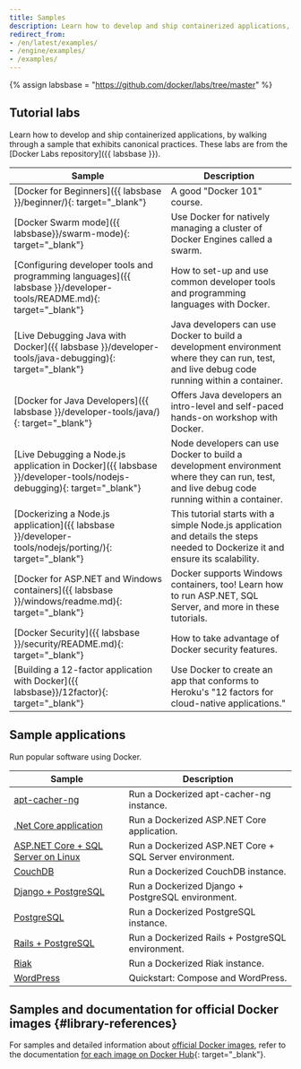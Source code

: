 ```yaml
---
title: Samples
description: Learn how to develop and ship containerized applications, by walking through samples that exhibits canonical practices.
redirect_from:
- /en/latest/examples/
- /engine/examples/
- /examples/
---
```


{% assign labsbase = "https://github.com/docker/labs/tree/master" %}

## Tutorial labs

Learn how to develop and ship containerized applications, by walking through a
sample that exhibits canonical practices. These labs are from the [Docker Labs
repository]({{ labsbase }}).

| Sample                                                                                                                | Description                                                                                                                                 |
| --------------------------------------------------------------------------------------------------------------------- | ------------------------------------------------------------------------------------------------------------------------------------------- |
| [Docker for Beginners]({{ labsbase }}/beginner/){: target="_blank"}                                                   | A good "Docker 101" course.                                                                                                                 |
| [Docker Swarm mode]({{ labsbase}}/swarm-mode){: target="_blank"}                                                      | Use Docker for natively managing a cluster of Docker Engines called a swarm.                                                                |
| [Configuring developer tools and programming languages]({{ labsbase }}/developer-tools/README.md){: target="_blank"}  | How to set-up and use common developer tools and programming languages with Docker.                                                         |
| [Live Debugging Java with Docker]({{ labsbase }}/developer-tools/java-debugging){: target="_blank"}                   | Java developers can use Docker to build a development environment where they can run, test, and live debug code running within a container. |
| [Docker for Java Developers]({{ labsbase }}/developer-tools/java/){: target="_blank"}                                 | Offers Java developers an intro-level and self-paced hands-on workshop with Docker.                                                         |
| [Live Debugging a Node.js application in Docker]({{ labsbase }}/developer-tools/nodejs-debugging){: target="_blank"}  | Node developers can use Docker to build a development environment where they can run, test, and live debug code running within a container. |
| [Dockerizing a Node.js application]({{ labsbase }}/developer-tools/nodejs/porting/){: target="_blank"}                | This tutorial starts with a simple Node.js application and details the steps needed to Dockerize it and ensure its scalability.             |
| [Docker for ASP.NET and Windows containers]({{ labsbase }}/windows/readme.md){: target="_blank"}                      | Docker supports Windows containers, too! Learn how to run ASP.NET, SQL Server, and more in these tutorials.                                 |
| [Docker Security]({{ labsbase }}/security/README.md){: target="_blank"}                                               | How to take advantage of Docker security features.                                                                                          |
| [Building a 12-factor application with Docker]({{ labsbase}}/12factor){: target="_blank"}                             | Use Docker to create an app that conforms to Heroku's "12 factors for cloud-native applications."                                           |

## Sample applications

Run popular software using Docker.

| Sample                                                        | Description                                               |
| --------------------------------------------------------------| --------------------------------------------------------- |
| [apt-cacher-ng](apt-cacher-ng.md)                             | Run a Dockerized apt-cacher-ng instance.                  |
| [.Net Core application](dotnetcore.md)                        | Run a Dockerized ASP.NET Core application.                |
| [ASP.NET Core + SQL Server on Linux](aspnet-mssql-compose.md) | Run a Dockerized ASP.NET Core + SQL Server environment.   |
| [CouchDB](couchdb_data_volumes.md)                            | Run a Dockerized CouchDB instance.                        |
| [Django + PostgreSQL](django.md)                              | Run a Dockerized Django + PostgreSQL environment.         |
| [PostgreSQL](postgresql_service.md)                           | Run a Dockerized PostgreSQL instance.                     |
| [Rails + PostgreSQL](rails.md)                                | Run a Dockerized Rails + PostgreSQL environment.          |
| [Riak](running_riak_service.md)                               | Run a Dockerized Riak instance.                           |
| [WordPress](wordpress.md)                                     | Quickstart: Compose and WordPress.                        |

## Samples and documentation for official Docker images {#library-references}

For samples and detailed information about [official Docker images](../docker-hub/official_images.md),
refer to the documentation [for each image on Docker Hub](https://hub.docker.com/search?q=&type=image&image_filter=official){: target="_blank"}.

